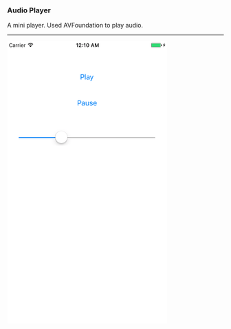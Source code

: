 ### Audio Player

A mini player. Used AVFoundation to play audio.

***

![alt tag](https://github.com/accoladea/exploring-swift/blob/master/Playgrounds/Audio%20Player/audio-player.png "a screenshot of the app")
